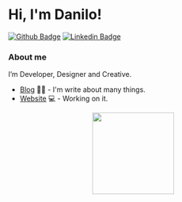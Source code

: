 # Hi, I'm Danilo!

[![Github Badge](https://img.shields.io/badge/-Github-000?style=flat-square&logo=Github&logoColor=white&link=https://github.com/geeklopz)](https://github.com/geeklopz)
[![Linkedin Badge](https://img.shields.io/badge/-LinkedIn-blue?style=flat-square&logo=Linkedin&logoColor=white&link=https://www.linkedin.com/in/dalocae/)](https://www.linkedin.com/in/dalocae/)


### About me
I’m Developer, Designer and Creative.

- [Blog](https://medium.com/@danilocaetano/) ✍🏼 - I'm write about many things.
- [Website](https://danilocaetano.com.br/) 💻 - Working on it.

<p align="center">
  <a href="https://github.com/anuraghazra/github-readme-stats">
    <img
      align="center"
      height="165"
      src="https://github-readme-stats.vercel.app/api?username=geeklopz&count_private=true&show_icons=true&custom_title=Github%20Status&hide=issues&theme=radical"
    />
  </a>
</p>
